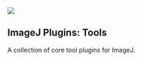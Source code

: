 [![](http://jenkins.imagej.net/job/ImageJ-plugins-tools/lastBuild/badge/icon)](http://jenkins.imagej.net/job/ImageJ-plugins-tools/)

ImageJ Plugins: Tools
---------------------

A collection of core tool plugins for ImageJ.
